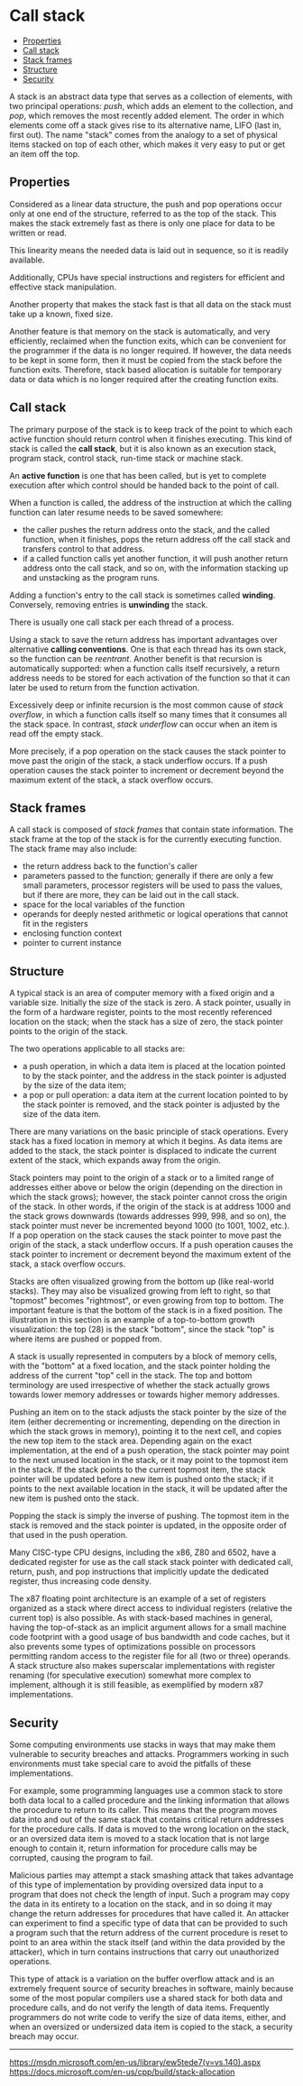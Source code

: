 # Call stack


<!-- TOC -->

- [Properties](#properties)
- [Call stack](#call-stack)
- [Stack frames](#stack-frames)
- [Structure](#structure)
- [Security](#security)

<!-- /TOC -->

A stack is an abstract data type that serves as a collection of elements, with two principal operations: *push*, which adds an element to the collection, and *pop*, which removes the most recently added element. The order in which elements come off a stack gives rise to its alternative name, LIFO (last in, first out). The name "stack" comes from the analogy to a set of physical items stacked on top of each other, which makes it very easy to put or get an item off the top.


## Properties
Considered as a linear data structure, the push and pop operations occur only at one end of the structure, referred to as the top of the stack. This makes the stack extremely fast as there is only one place for data to be written or read.

This linearity means the needed data is laid out in sequence, so it is readily available.

Additionally, CPUs have special instructions and registers for efficient and effective stack manipulation.

Another property that makes the stack fast is that all data on the stack must take up a known, fixed size.


Another feature is that memory on the stack is automatically, and very efficiently, reclaimed when the function exits, which can be convenient for the programmer if the data is no longer required. If however, the data needs to be kept in some form, then it must be copied from the stack before the function exits. Therefore, stack based allocation is suitable for temporary data or data which is no longer required after the creating function exits.


## Call stack
The primary purpose of the stack is to keep track of the point to which each active function should return control when it finishes executing. This kind of stack is called the **call stack**, but it is also known as an execution stack, program stack, control stack, run-time stack or machine stack.

An **active function** is one that has been called, but is yet to complete execution after which control should be handed back to the point of call.

When a function is called, the address of the instruction at which the calling function can later resume needs to be saved somewhere:
- the caller pushes the return address onto the stack, and the called function, when it finishes, pops the return address off the call stack and transfers control to that address.
- if a called function calls yet another function, it will push another return address onto the call stack, and so on, with the information stacking up and unstacking as the program runs.

Adding a function's entry to the call stack is sometimes called **winding**. Conversely, removing entries is **unwinding** the stack.

There is usually one call stack per each thread of a process.

Using a stack to save the return address has important advantages over alternative **calling conventions**. One is that each thread has its own stack, so the function can be *reentrant*. Another benefit is that recursion is automatically supported: when a function calls itself recursively, a return address needs to be stored for each activation of the function so that it can later be used to return from the function activation.

Excessively deep or infinite recursion is the most common cause of *stack overflow*, in which a function calls itself so many times that it consumes all the stack space. In contrast, *stack underflow* can occur when an item is read off the empty stack. 

More precisely, if a pop operation on the stack causes the stack pointer to move past the origin of the stack, a stack underflow occurs. If a push operation causes the stack pointer to increment or decrement beyond the maximum extent of the stack, a stack overflow occurs.

## Stack frames
A call stack is composed of *stack frames* that contain state information. The stack frame at the top of the stack is for the currently executing function. The stack frame may also include:
- the return address back to the function's caller
- parameters passed to the function; generally if there are only a few small parameters, processor registers will be used to pass the values, but if there are more, they can be laid out in the call stack.
- space for the local variables of the function
- operands for deeply nested arithmetic or logical operations that cannot fit in the registers
- enclosing function context
- pointer to current instance


## Structure
A typical stack is an area of computer memory with a fixed origin and a variable size. Initially the size of the stack is zero. A stack pointer, usually in the form of a hardware register, points to the most recently referenced location on the stack; when the stack has a size of zero, the stack pointer points to the origin of the stack.

The two operations applicable to all stacks are:
- a push operation, in which a data item is placed at the location pointed to by the stack pointer, and the address in the stack pointer is adjusted by the size of the data item;
- a pop or pull operation: a data item at the current location pointed to by the stack pointer is removed, and the stack pointer is adjusted by the size of the data item.

There are many variations on the basic principle of stack operations. Every stack has a fixed location in memory at which it begins. As data items are added to the stack, the stack pointer is displaced to indicate the current extent of the stack, which expands away from the origin.

Stack pointers may point to the origin of a stack or to a limited range of addresses either above or below the origin (depending on the direction in which the stack grows); however, the stack pointer cannot cross the origin of the stack. In other words, if the origin of the stack is at address 1000 and the stack grows downwards (towards addresses 999, 998, and so on), the stack pointer must never be incremented beyond 1000 (to 1001, 1002, etc.). If a pop operation on the stack causes the stack pointer to move past the origin of the stack, a stack underflow occurs. If a push operation causes the stack pointer to increment or decrement beyond the maximum extent of the stack, a stack overflow occurs.


Stacks are often visualized growing from the bottom up (like real-world stacks). They may also be visualized growing from left to right, so that "topmost" becomes "rightmost", or even growing from top to bottom. The important feature is that the bottom of the stack is in a fixed position. The illustration in this section is an example of a top-to-bottom growth visualization: the top (28) is the stack "bottom", since the stack "top" is where items are pushed or popped from.

A stack is usually represented in computers by a block of memory cells, with the "bottom" at a fixed location, and the stack pointer holding the address of the current "top" cell in the stack. The top and bottom terminology are used irrespective of whether the stack actually grows towards lower memory addresses or towards higher memory addresses.

Pushing an item on to the stack adjusts the stack pointer by the size of the item (either decrementing or incrementing, depending on the direction in which the stack grows in memory), pointing it to the next cell, and copies the new top item to the stack area. Depending again on the exact implementation, at the end of a push operation, the stack pointer may point to the next unused location in the stack, or it may point to the topmost item in the stack. If the stack points to the current topmost item, the stack pointer will be updated before a new item is pushed onto the stack; if it points to the next available location in the stack, it will be updated after the new item is pushed onto the stack.

Popping the stack is simply the inverse of pushing. The topmost item in the stack is removed and the stack pointer is updated, in the opposite order of that used in the push operation.

Many CISC-type CPU designs, including the x86, Z80 and 6502, have a dedicated register for use as the call stack stack pointer with dedicated call, return, push, and pop instructions that implicitly update the dedicated register, thus increasing code density.

The x87 floating point architecture is an example of a set of registers organized as a stack where direct access to individual registers (relative the current top) is also possible. As with stack-based machines in general, having the top-of-stack as an implicit argument allows for a small machine code footprint with a good usage of bus bandwidth and code caches, but it also prevents some types of optimizations possible on processors permitting random access to the register file for all (two or three) operands. A stack structure also makes superscalar implementations with register renaming (for speculative execution) somewhat more complex to implement, although it is still feasible, as exemplified by modern x87 implementations.

## Security
Some computing environments use stacks in ways that may make them vulnerable to security breaches and attacks. Programmers working in such environments must take special care to avoid the pitfalls of these implementations.

For example, some programming languages use a common stack to store both data local to a called procedure and the linking information that allows the procedure to return to its caller. This means that the program moves data into and out of the same stack that contains critical return addresses for the procedure calls. If data is moved to the wrong location on the stack, or an oversized data item is moved to a stack location that is not large enough to contain it, return information for procedure calls may be corrupted, causing the program to fail.

Malicious parties may attempt a stack smashing attack that takes advantage of this type of implementation by providing oversized data input to a program that does not check the length of input. Such a program may copy the data in its entirety to a location on the stack, and in so doing it may change the return addresses for procedures that have called it. An attacker can experiment to find a specific type of data that can be provided to such a program such that the return address of the current procedure is reset to point to an area within the stack itself (and within the data provided by the attacker), which in turn contains instructions that carry out unauthorized operations.

This type of attack is a variation on the buffer overflow attack and is an extremely frequent source of security breaches in software, mainly because some of the most popular compilers use a shared stack for both data and procedure calls, and do not verify the length of data items. Frequently programmers do not write code to verify the size of data items, either, and when an oversized or undersized data item is copied to the stack, a security breach may occur.


---

https://msdn.microsoft.com/en-us/library/ew5tede7(v=vs.140).aspx
https://docs.microsoft.com/en-us/cpp/build/stack-allocation

